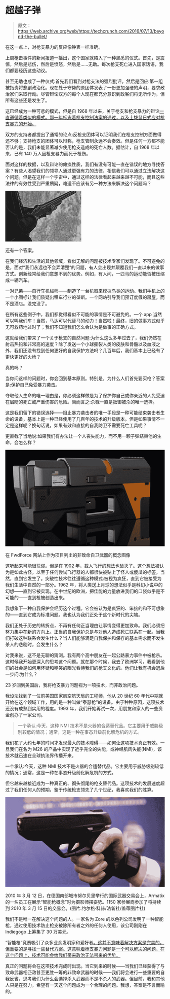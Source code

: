 # 超越子弹 

> 原文：<https://web.archive.org/web/https://techcrunch.com/2016/07/13/beyond-the-bullet/>

在这一点上，对枪支暴力的反应像钟表一样准确。

上周枪击事件的新闻报道一播出，这个国家就陷入了一种熟悉的仪式。首先，是震惊，然后是悲伤，然后是愤怒，然后是……无助。每次枪支死亡进入国家话语，我们都要经历这些动议。

甚至无助也成了一种仪式:首先我们看到对枪支法的强烈批评。然后是回应:第一组被指责将悲剧政治化。现在处于守势的原团体发表了一份更加强硬的声明，要求政治家们采取行动。尽管辩论双方的每个人现在都充分意识到政客们将无所作为，但所有这些还是发生了。

这已经成为一种可悲的模式，但是自 1968 年以来，关于枪支和枪支暴力的辩论[一直遵循着类似的模式。那一年标志着枪支控制法案的通过，以及土拨鼠日式应对枪支暴力的开始。](https://web.archive.org/web/20221006022621/https://www.washingtonpost.com/national/history-of-gun-control-legislation/2012/12/22/80c8d624-4ad3-11e2-9a42-d1ce6d0ed278_story.html)

双方的支持者都提出了通常的论点:反枪支团体可以证明我们在枪支控制方面做得还不够；支持枪支的团体可以辩称，枪支管制永远不会奏效。但是任何一方都不能否认的是，我们未能显著减少使用枪支造成的死亡人数。据估计，自 1968 年以来，已有 140 万人因枪支暴力而死于枪伤。

面对这样的数据，以及辩论的瘫痪性质，我们有没有可能一直在错误的地方寻找答案？有些人渴望我们的领导人通过更强有力的法律，相信我们可以通过立法解决这个问题。但是在这样一个宇宙中，通过这样的法律看起来越来越不可能，而且这些法律的有效性受到严重质疑，难道不应该有另一种方法来解决这个问题吗？

![Image (1) rifle.jpg for post 125342](img/7fa0b94cdf938f07db4f7a25b9c72ac6.png)

还有一个答案。

在我们经济和生活的其他领域，看似无解的问题被技术专家们发现了。不可避免的是，面对“我们永远也不会弄清楚”的问题，有人会出现并颠覆我们一直以来的做事方式。创新经常给我们意想不到的优势。例如，有人问，一匹马的运动能否被压缩成一辆汽车。

一对兄弟——自行车机械师——制造了一台机器来模拟鸟类的运动。我们手机上的一个小图标让我们质疑出租车行业的垄断。一个网站引导我们预订度假的房屋，而不是酒店。没完没了。

在所有这些例子中，我们都觉得看似不可能的事情是不可避免的。一个 app 当然可以叫我们车！当然，马达可以代替马的动力！当然啦！最终，旧的做事方式似乎无可救药地过时了；我们不知道我们怎么会认为是做事的正确方式。

这就给我们带来了一个关于枪支的自然问题:为什么这么多年过去了，我们仍然在射击热铅和非常高的速度？除了发送一个小球撕裂人类的皮肤和骨骼以及血液之外，我们还没有找到任何更好的自我保护方法吗？几百年后，我们基本上已经有了更快更好的火枪？

真的吗？

当你问这样的问题时，你会回到基本原则。特别是，为什么人们首先要买枪？答案是:保护自己免受暴力袭击。

夺取他人生命的唯一理由是，你必须这样做是为了保护你自己或你亲近的人免受迫在眉睫的死亡或严重伤害的危险。简而言之:杀戮一直是抵御被杀的唯一选择。

这是我们留下的错误选择——阻止暴力袭击者的唯一手段是一种可能结束袭击者生命的设备，基本上是一种已经使用了几百年的技术的升级版本。但是如果事情不一定是这样呢？换句话说，如果有效和直接的自我防卫不需要死亡工具呢？

更直截了当地说:如果我们有办法让一个人丧失能力，而不用一颗子弹结束他的生命，会怎么样？

![A concept image for the non-lethal self-defense weapon listed as a project on the FwdForce site](img/f801d7d2d23e251a081195b3e8f9bc84.png)

在 FwdForce 网站上作为项目列出的非致命自卫武器的概念图像

这听起来可能很荒谬。但是在 1902 年，载人飞行的想法也破灭了。这个想法被认为是如此古怪，以至于任何尝试飞行器的人都很快被贴上了怪人或傻瓜的标签。当然，直到它发生了。突破性技术往往遵循这种模式:被视为疯狂，直到它被接受为我们生活中自然的一部分。1962 年，将人类送上月球的想法似乎是科幻小说中的幻想——直到它被实现。在中世纪的欧洲，把佳能的力量放进我们的口袋似乎是不可能的——直到枪被创造出来。

我想象下一种自我保护会经历这个过程。它会被认为是疯狂的、笨拙的和不可想象的——直到它成为标准问题。我也认为我们正处于这个新时代的尖端。

我们正处于历史的转折点，不再有任何正当理由让事情变得更加致命。我们必须把努力集中在新的方向上。正当的自我保护总是与对他人造成死亡联系在一起。当我们打破这种联系会发生什么？当人们能够满足自我保护和保存的基本需求而不发生杀人的悲剧时，会发生什么？

对我来说，这不是无聊的猜测。我有两个高中朋友在一起公路暴力事件中被枪杀。这时候我开始更深入的思考这个问题。就在那个时候，我去了欧洲学习，我看到他们的社会是如何用怀疑和嘲笑的眼光看待我们的枪支文化的。他们让我有机会退后一步问:为什么？

23 岁回到美国后，我将枪支暴力问题视为一项技术，而非政治问题。

我设法找到了一位前美国国家航空航天局的工程师，他从 20 世纪 60 年代中期就开始在这个领域工作，用的是一种叫做“泰瑟枪”的设备。由于种种原因，这项技术还没有成熟到实用的程度。1993 年，我们开始再试一次，用朋友和家人的一些资金创办了一家公司。

> 一个承认:今天，这种 NMI 技术不是火器的合适替代品。它主要用于威胁级别较低的情况；通常，这是一种在事态升级前化解危机的方式。

我们花了大约七年的时间才发现最大的技术障碍——如何让这项技术真正有效。一旦我们在名为 M26 的产品中实现了近乎完全的失能，或神经肌肉失能(NMI)，该技术就迅速在全球执法界传播开来。

一个承认:今天，这种 NMI 技术不是火器的合适替代品。它主要用于威胁级别较低的情况；通常，这是一种在事态升级前化解危机的方式。

但它越来越接近成为一种真正的、彻头彻尾的枪支替代品。这项技术的发展速度超过了我们任何人的预期，鉴于传统枪支领先了几个世纪，我喜欢我们的胜算。

![An employee of Armatix poses for photographers as he presents the “SmartGun Concept" at the International Weapons trade fair in the southern German city of Nuermberg on March 12, 2010\. 1150 exhibitors are taking part in the trade fair running to March 15, 2010\. (Photo: JOERG KOCH/AFP/Getty Images)](img/376ca412ffeac543e2ba6d2da809917b.png)

2010 年 3 月 12 日，在德国南部城市努尔贝里举行的国际武器交易会上，Armatix 的一名员工在展示“智能枪概念”时为摄影师摆姿势。1150 家参展商参加了将持续到 2010 年 3 月 15 日的交易会。(图片:约尔格·科赫/法新社/盖蒂图片社)

我们不是唯一在解决这个问题的人。一家名为 Zore 的以色列公司发明了一种智能枪，通过使用技术防止枪支被除所有者之外的任何人使用，该公司刚刚在 Indiegogo 上筹集了 30 万美元。

“智能枪”竞赛吸引了众多业余发明家和爱好者[。这并不意味着解决方案是完美的，但重要的是寻找一些替代方案。这意味着枪支暴力问题是一个可以解决的问题，在这个问题上，技术可能会给我们带来政治无法带来的优势。](https://web.archive.org/web/20221006022621/https://medium.com/@FastCompany/whatever-happened-to-that-so-called-smart-gun-218da0ecdf71#.1qt9zj546)

真正的问题将会在这项技术完成时出现。当它到来的时候——当我们已经获得了与致命武器相匹敌甚至更胜一筹的非致命武器的时候——我们将会进行一些重要的自我反省，思考我们为什么会选择杀人武器而不是不杀人的武器。但目前，我和其他人只是在努力，希望有一天这个问题成为一个合理的问题。我想，答案是不言而喻的。